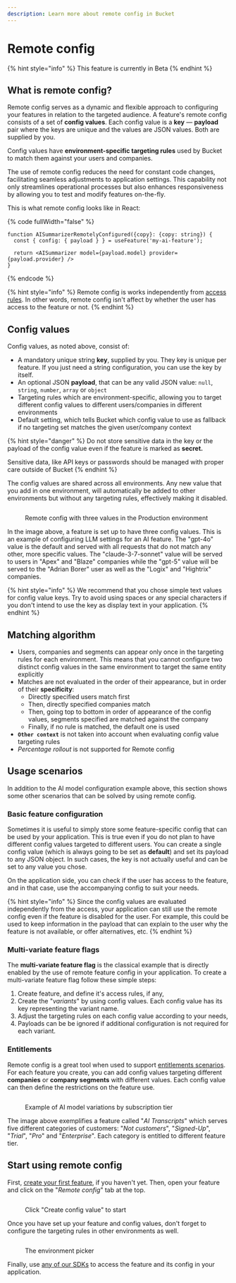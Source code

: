 ```yaml
---
description: Learn more about remote config in Bucket
---
```


# Remote config

{% hint style="info" %}
This feature is currently in Beta
{% endhint %}

## What is remote config?

Remote config serves as a dynamic and flexible approach to configuring your features in relation to the targeted audience. A feature's remote config consists of a set of **config values**. Each config value is a **key** — **payload** pair where the keys are unique and the values are JSON values. Both are supplied by you.

Config values have **environment-specific targeting rules** used by Bucket to match them against your users and companies.

The use of remote config reduces the need for constant code changes, facilitating seamless adjustments to application settings. This capability not only streamlines operational processes but also enhances responsiveness by allowing you to test and modify features on-the-fly.

This is what remote config looks like in React:

{% code fullWidth="false" %}
```tsx
function AISummarizerRemotelyConfigured({copy}: {copy: string}) {
  const { config: { payload } } = useFeature('my-ai-feature');

  return <AISummarizer model={payload.model} provider={payload.provider} />
}
```
{% endcode %}

{% hint style="info" %}
Remote config is works independently from [access rules](feature-rollouts/feature-targeting-rules.md). In other words, remote config isn't affect by whether the user has access to the feature or not.
{% endhint %}

## Config values

Config values, as noted above, consist of:

* A mandatory unique string **key**, supplied by you. They key is unique per feature. If you just need a string configuration, you can use the key by itself.
* An optional JSON **payload**, that can be any valid JSON value: `null`, `string`, `number`, `array` or `object`
* Targeting rules which are environment-specific, allowing you to target different config values to different users/companies in different environments
* Default setting, which tells Bucket which config value to use as fallback if no targeting set matches the given user/company context

{% hint style="danger" %}
Do not store sensitive data in the key or the payload of the config value even if the feature is marked as **secret.**

Sensitive data, like API keys or passwords should be managed with proper care outside of Bucket
{% endhint %}

The config values are shared across all environments. Any new value that you add in one environment, will automatically be added to other environments but without any targeting rules, effectively making it disabled.

<figure><img src="../.gitbook/assets/remote config - 3.png" alt=""><figcaption><p>Remote config with three values in the Production environment</p></figcaption></figure>

In the image above, a feature is set up to have three config values. This is an example of configuring  LLM settings for an AI feature. The "gpt-4o" value is the default and served with all requests that do not match any other, more specific values. The "claude-3-7-sonnet" value will be served to users in "Apex" and "Blaze" companies while the "gpt-5" value will be served to the "Adrian Borer" user as well as the "Logix" and "Hightrix" companies.

{% hint style="info" %}
We recommend that you chose simple text values for config value keys. Try to avoid using spaces or any special characters if you don't intend to use the key as display text in your application.
{% endhint %}

## Matching algorithm&#x20;

* Users, companies and segments can appear only once in the targeting rules for each environment. This means that you cannot configure two distinct config values in the same environment to target the same entity explicitly
* Matches are not evaluated in the order of their appearance, but in order of their **specificity**:
  * Directly specified users match first
  * Then, directly specified companies match
  * Then, going top to bottom in order of appearance of the config values, segments specified are matched against the company
  * Finally, if no rule is matched, the default one is used
* **`Other context`** is  not taken into account when evaluating config value targeting rules
* _Percentage rollout_ is not supported for Remote config

## Usage scenarios

In addition to the AI model configuration example above, this section shows some other scenarios that can be solved by using remote config.

### Basic feature configuration

Sometimes it is useful to simply store some feature-specific config that can be used by your application. This is true even if you do not plan to have different config values targeted to different users. You can create a single config value (which is always going to be set as **default**) and set its payload to any JSON object. In such cases, the key is not actually useful and can be set to any value you chose.

On the application side, you can check if the user has access to the feature, and in that case, use the accompanying config to suit your needs.

{% hint style="info" %}
Since the config values are evaluated independently from the access, your application can still use the remote config even if the feature is disabled for the user. For example, this could be used to keep information in the payload that can explain to the user why the feature is not available, or offer alternatives, etc.
{% endhint %}

### Multi-variate feature flags

The **multi-variate feature flag** is the classical example that is directly enabled by the use of remote feature config in your application. To create a multi-variate feature flag follow these simple steps:

1. Create feature, and define it's access rules, if any,
2. Create the "_variants_" by using config values. Each config value has its key representing the variant name.
3. Adjust the targeting rules on each config value according to your needs,
4. Payloads can be be ignored if additional configuration is not required for each variant.

### Entitlements

Remote config is a great tool when used to support [entitlements scenarios](feature-entitlements/). For each feature you create, you can add config values targeting different **companies** or **company segments** with different values. Each config value can then define the restrictions on the feature use.

<figure><img src="../.gitbook/assets/image (1).png" alt=""><figcaption><p>Example of AI model variations by subscription tier</p></figcaption></figure>

The image above exemplifies a feature called "_AI Transcripts_" which serves five different categories of customers: "_Not customers_", "_Signed-Up_", "_Trial_", "_Pro_" and "_Enterprise_". Each category is entitled to different feature tier.

## Start using remote config

First, [create your first feature](create-your-first-feature.md), if you haven't yet. Then, open your feature and click on the "_Remote config_" tab at the top.

<figure><img src="../.gitbook/assets/image (5).png" alt=""><figcaption><p>Click "Create config value" to start</p></figcaption></figure>

Once you have set up your feature and config values, don't forget to configure the targeting rules in other environments as well.

<figure><img src="../.gitbook/assets/image (6).png" alt=""><figcaption><p>The environment picker</p></figcaption></figure>

Finally, use [any of our SDKs](../supported-languages/overview.md) to access the feature and its config in your application.
